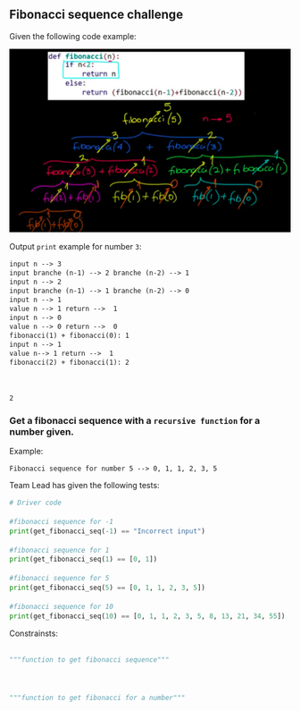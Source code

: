  ## Fibonacci sequence challenge

 Given the following code example:

![](img/fibonacci.png)


 Output `print` example for number `3`:

 ```
input n --> 3
input branche (n-1) --> 2 branche (n-2) --> 1
input n --> 2
input branche (n-1) --> 1 branche (n-2) --> 0
input n --> 1
value n --> 1 return -->  1
input n --> 0
value n --> 0 return -->  0
fibonacci(1) + fibonacci(0): 1
input n --> 1
value n--> 1 return -->  1
fibonacci(2) + fibonacci(1): 2



2
 ```

### Get a fibonacci sequence with a `recursive function` for a number given.

Example:

```
Fibonacci sequence for number 5 --> 0, 1, 1, 2, 3, 5

```

Team Lead has given the following tests:

```python
# Driver code

#fibonacci sequence for -1
print(get_fibonacci_seq(-1) == "Incorrect input")

#fibonacci sequence for 1
print(get_fibonacci_seq(1) == [0, 1])
									
#fibonacci sequence for 5
print(get_fibonacci_seq(5) == [0, 1, 1, 2, 3, 5])

#fibonacci sequence for 10
print(get_fibonacci_seq(10) == [0, 1, 1, 2, 3, 5, 8, 13, 21, 34, 55])

```

Constrainsts:

```python

"""function to get fibonacci sequence"""



"""function to get fibonacci for a number"""
	


``` 

